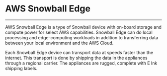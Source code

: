 # AWS Snowball Edge
-------
AWS Snowball Edge is a type of Snowball device with on-board storage and compute power for select AWS capabilities. Snowball Edge can do local processing and edge-computing workloads in addition to transferring data between your local environment and the AWS Cloud.

Each Snowball Edge device can transport data at speeds faster than the internet. This transport is done by shipping the data in the appliances through a regional carrier. The appliances are rugged, complete with E Ink shipping labels.